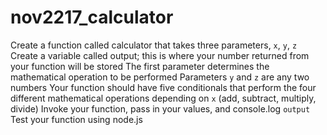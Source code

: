 # nov2217_calculator

Create a function called calculator that takes three parameters, `x`, `y`, `z`
Create a variable called output; this is where your number returned from your function will be stored
The first parameter determines the mathematical operation to be performed
Parameters `y` and `z` are any two numbers
Your function should have five conditionals that perform the four different mathematical operations depending on `x` (add, subtract, multiply, divide)
Invoke your function, pass in your values, and console.log `output`
Test your function using node.js
